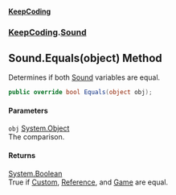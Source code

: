 #### [KeepCoding](index.md 'index')
### [KeepCoding](KeepCoding.md 'KeepCoding').[Sound](KeepCoding_Sound.md 'KeepCoding.Sound')
## Sound.Equals(object) Method
Determines if both [Sound](KeepCoding_Sound.md 'KeepCoding.Sound') variables are equal.  
```csharp
public override bool Equals(object obj);
```
#### Parameters
<a name='KeepCoding_Sound_Equals(object)_obj'></a>
`obj` [System.Object](https://docs.microsoft.com/en-us/dotnet/api/System.Object 'System.Object')  
The comparison.
  
#### Returns
[System.Boolean](https://docs.microsoft.com/en-us/dotnet/api/System.Boolean 'System.Boolean')  
True if [Custom](KeepCoding_Sound_Custom.md 'KeepCoding.Sound.Custom'), [Reference](KeepCoding_Sound_Reference.md 'KeepCoding.Sound.Reference'), and [Game](KeepCoding_Sound_Game.md 'KeepCoding.Sound.Game') are equal.
